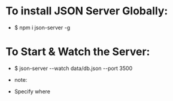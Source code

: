 # To install JSON Server Globally:

- $ npm i json-server -g

# To Start & Watch the Server:

- $ json-server --watch data/db.json --port 3500

* note: 
- Specify where 